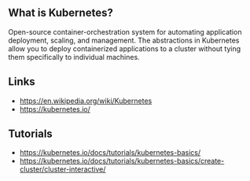 ## What is Kubernetes?
Open-source container-orchestration system for automating application deployment, scaling, and management. The abstractions in Kubernetes allow you to deploy containerized applications to a cluster without tying them specifically to individual machines.

## Links
- https://en.wikipedia.org/wiki/Kubernetes
- https://kubernetes.io/

## Tutorials
- https://kubernetes.io/docs/tutorials/kubernetes-basics/
- https://kubernetes.io/docs/tutorials/kubernetes-basics/create-cluster/cluster-interactive/
